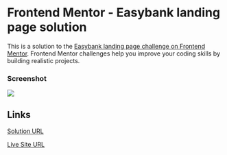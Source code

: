 # Frontend Mentor - Easybank landing page solution

This is a solution to the [Easybank landing page challenge on Frontend Mentor](https://www.frontendmentor.io/challenges/easybank-landing-page-WaUhkoDN). Frontend Mentor challenges help you improve your coding skills by building realistic projects.

### Screenshot

![](https://drive.google.com/uc?id=1Z7adzRHvYRRt4gyLAIyi3wosl6cEH9dr)

## Links

[Solution URL]()

[Live Site URL](https://hassaneljebyly.github.io/projects/easybank-landing-page-master)

